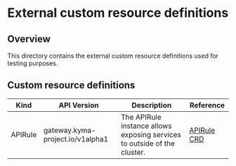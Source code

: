 # External custom resource definitions

## Overview

This directory contains the external custom resource definitions used for testing purposes.

## Custom resource definitions

| Kind    | API Version                      | Description                                                              | Reference                                                                                       |
|---------|----------------------------------|--------------------------------------------------------------------------|-------------------------------------------------------------------------------------------------|
| APIRule | gateway.kyma-project.io/v1alpha1 | The APIRule instance allows exposing services to outside of the cluster. | [APIRule CRD](../../../../../installation/resources/crds/api-gateway/apirules.gateway.crd.yaml) |
